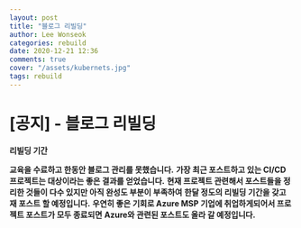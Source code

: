 ```yaml
---
layout: post
title: "블로그 리빌딩"
author: Lee Wonseok
categories: rebuild
date: 2020-12-21 12:36
comments: true
cover: "/assets/kubernets.jpg"
tags: rebuild
---
```




#   [공지] - 블로그 리빌딩

**리빌딩 기간**  

**교육을 수료하고 한동안 블로그 관리를 못했습니다.**
**가장 최근 포스트하고 있는 CI/CD 프로젝트는 대상이라는 좋은 결과를 얻었습니다.**
**현재 프로젝트 관련해서 포스트들을 정리한 것들이 다수 있지만 아직 완성도 부분이 부족하여**
**한달 정도의 리빌딩 기간을 갖고 재 포스트 할 예정입니다.**
**우연히 좋은 기회로 Azure MSP 기업에 취업하게되어서 프로젝트 포스트가 모두 종료되면**
**Azure와 관련된 포스트도 올라 갈 예정입니다.**
